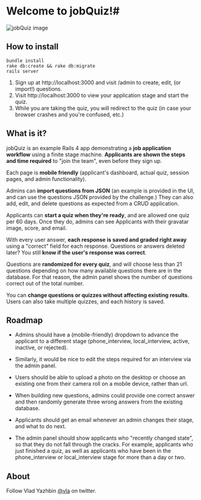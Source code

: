 # Welcome to jobQuiz!#

![jobQuiz image](http://i.imgur.com/8fp3res.png)

## How to install ##

    bundle install
    rake db:create && rake db:migrate
    rails server

1. Sign up at http://localhost:3000 and visit /admin to create, edit, (or import!) questions.
2. Visit http://localhost:3000 to view your application stage and start the quiz.
3. While you are taking the quiz, you will redirect to the quiz (in case your browser crashes and you're confused, etc.)

## What is it? ##

jobQuiz is an example Rails 4 app demonstrating a **job application workflow** using a finite stage machine.  **Applicants are shown the steps and time required** to "join the team", even before they sign up.

Each page is **mobile friendly** (applicant's dashboard, actual quiz, session pages, and admin functionality).

Admins can **import questions from JSON** (an example is provided in the UI, and can use the questions JSON provided by the challenge.)  They can also add, edit, and delete questions as expected from a CRUD application.

Applicants can **start a quiz when they're ready**, and are allowed one quiz per 60 days.  Once they do, admins can see Applicants with their gravatar image, score, and email.

With every user answer, **each response is saved and graded right away** using a "correct" field for each response.  Questions or answers deleted later?  You still **know if the user's response was correct**.

Questions are **randomized for every quiz**, and will choose less than 21 questions depending on how many available questions there are in the database.  For that reason, the admin panel shows the number of questions correct out of the total number.

You can **change questions or quizzes without affecting existing results**.  Users can also take multiple quizzes, and each history is saved.

## Roadmap ##

- Admins should have a (mobile-friendly) dropdown to advance the applicant to a different stage (phone_interview, local_interview, active, inactive, or rejected).

- Similarly, it would be nice to edit the steps required for an interview via the admin panel.

- Users should be able to upload a photo on the desktop or choose an existing one from their camera roll on a mobile device, rather than url.

- When building new questions, admins could provide one correct answer and then randomly generate three wrong answers from the existing database.

- Applicants should get an email whenever an admin changes their stage, and what to do next.

- The admin panel should show applicants who "recently changed state", so that they do not fall through the cracks.  For example, applicants who just finished a quiz, as well as applicants who have been in the phone_interview or local_interview stage for more than a day or two.

## About ##

Follow Vlad Yazhbin [@vla](http://twitter.com/vla) on twitter.